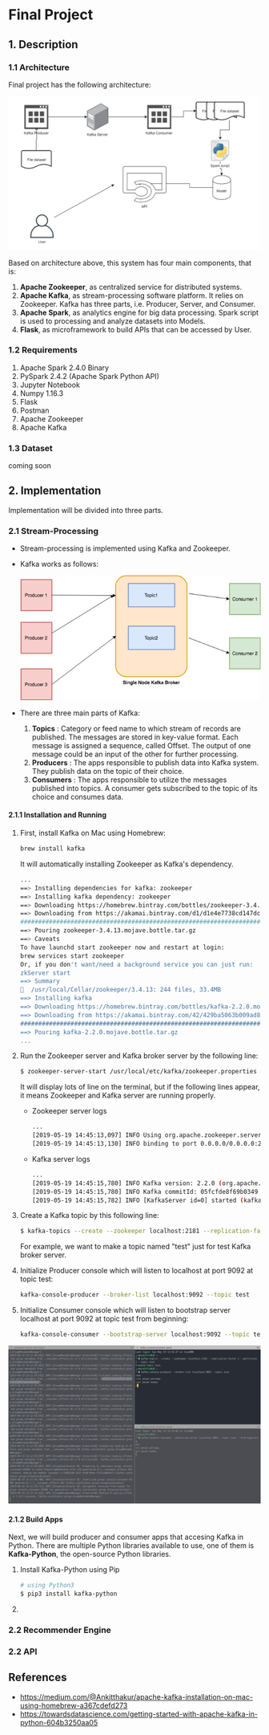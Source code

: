 # Final Project

## 1. Description 
### 1.1 Architecture 
Final project has the following architecture:
    
![](img/ss1.png)

Based on architecture above, this system has four main components, that is:
  1. **Apache Zookeeper**, as centralized service for distributed systems.
  2. **Apache Kafka**, as stream-processing software platform. It relies on Zookeeper. Kafka has three parts, i.e. Producer, Server, and Consumer.
  3. **Apache Spark**, as analytics engine for big data processing. Spark script is used to processing and analyze datasets into Models.
  4. **Flask**, as microframework to build APIs that can be accessed by User.

### 1.2 Requirements
 1. Apache Spark 2.4.0 Binary
 2. PySpark 2.4.2 (Apache Spark Python API)
 3. Jupyter Notebook 
 4. Numpy 1.16.3
 5. Flask
 6. Postman
 7. Apache Zookeeper
 8. Apache Kafka

### 1.3 Dataset
coming soon

## 2. Implementation
Implementation will be divided into three parts.

### 2.1 Stream-Processing
* Stream-processing is implemented using Kafka and Zookeeper.
* Kafka works as follows:

    ![](img/gb1.png)

* There are three main parts of Kafka:
    1. **Topics** : Category or feed name to which stream of records are published. The messages are stored in key-value format. Each message is assigned a sequence, called Offset. The output of one message could be an input of the other for further processing.
    2. **Producers** : The apps responsible to publish data into Kafka system. They publish data on the topic of their choice.
    3. **Consumers** : The apps responsible to utilize the messages published into topics. A consumer gets subscribed to the topic of its choice and consumes data.

#### 2.1.1 Installation and Running
1. First, install Kafka on Mac using Homebrew:

    ```bash
    brew install kafka
    ```
    It will automatically installing Zookeeper as Kafka's dependency.
    ```bash
    ...
    ==> Installing dependencies for kafka: zookeeper
    ==> Installing kafka dependency: zookeeper
    ==> Downloading https://homebrew.bintray.com/bottles/zookeeper-3.4.13.mojave.bot
    ==> Downloading from https://akamai.bintray.com/d1/d1e4e7738cd147dceb3d91b32480c
    ######################################################################## 100.0%
    ==> Pouring zookeeper-3.4.13.mojave.bottle.tar.gz
    ==> Caveats
    To have launchd start zookeeper now and restart at login:
    brew services start zookeeper
    Or, if you don't want/need a background service you can just run:
    zkServer start
    ==> Summary
    🍺  /usr/local/Cellar/zookeeper/3.4.13: 244 files, 33.4MB
    ==> Installing kafka
    ==> Downloading https://homebrew.bintray.com/bottles/kafka-2.2.0.mojave.bottle.t
    ==> Downloading from https://akamai.bintray.com/42/429ba5063b009ad8273be2b07c41e
    ######################################################################## 100.0%
    ==> Pouring kafka-2.2.0.mojave.bottle.tar.gz
    ...
    ```
2. Run the Zookeeper server and Kafka broker server by the following line:
   ```bash
   $ zookeeper-server-start /usr/local/etc/kafka/zookeeper.properties & kafka-server-start /usr/local/etc/kafka/server.properties
   ```
   It will display lots of line on the terminal, but if the following lines appear, it means Zookeeper and Kafka server are running properly.

   * Zookeeper server logs
        ```bash
        ...
        [2019-05-19 14:45:13,097] INFO Using org.apache.zookeeper.server.NIOServerCnxnFactory as server connection factory (org.apache.zookeeper.server.ServerCnxnFactory)
        [2019-05-19 14:45:13,130] INFO binding to port 0.0.0.0/0.0.0.0:2181 (org.apache.zookeeper.server.NIOServerCnxnFactory)  
        ```
   * Kafka server logs
        ```bash
        ...
        [2019-05-19 14:45:15,780] INFO Kafka version: 2.2.0 (org.apache.kafka.common.utils.AppInfoParser)
        [2019-05-19 14:45:15,780] INFO Kafka commitId: 05fcfde8f69b0349 (org.apache.kafka.common.utils.AppInfoParser)
        [2019-05-19 14:45:15,782] INFO [KafkaServer id=0] started (kafka.server.KafkaServer)
        ```
3. Create a Kafka topic by this following line:
    ```bash
    $ kafka-topics --create --zookeeper localhost:2181 --replication-factor 1 --partitions 1 --topic test
    ```
    For example, we want to make a topic named "test" just for test Kafka broker server.
4. Initialize Producer console which will listen to localhost at port 9092 at topic test:
    ```bash
    kafka-console-producer --broker-list localhost:9092 --topic test
    ```
5. Initialize Consumer console which will listen to bootstrap server localhost at port 9092 at topic test from beginning:
    ```bash
    kafka-console-consumer --bootstrap-server localhost:9092 --topic test --from-beginning
    ```

![](img/ss2.png)

#### 2.1.2 Build Apps
Next, we will build producer and consumer apps that accesing Kafka in Python. There are multiple Python libraries available to use, one of them is **Kafka-Python**, the open-source Python libraries.

1. Install Kafka-Python using Pip

    ```bash
    # using Python3
    $ pip3 install kafka-python
    ```
2. 
    

### 2.2 Recommender Engine
### 2.2 API


## References
* https://medium.com/@Ankitthakur/apache-kafka-installation-on-mac-using-homebrew-a367cdefd273
* https://towardsdatascience.com/getting-started-with-apache-kafka-in-python-604b3250aa05